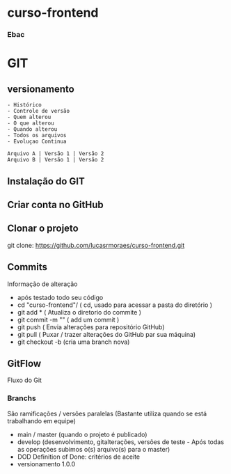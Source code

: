 # curso-frontend
### Ebac

# GIT
## versionamento
    - Histórico
    - Controle de versão
    - Quem alterou
    - O que alterou
    - Quando alterou
    - Todos os arquivos
    - Evoluçao Continua

    Arquivo A | Versão 1 | Versão 2
    Arquivo B | Versão 1 | Versão 2

## Instalação do GIT

## Criar conta no GitHub

## Clonar o projeto
git clone: https://github.com/lucasrmoraes/curso-frontend.git

## Commits

Informação de alteração

- após testado todo seu código
- cd "curso-frontend"/ ( cd, usado para acessar a pasta do diretório )
- git add * ( Atualiza o diretorio do commite )
- git commit -m "" ( add um commit )
- git push ( Envia alterações para repositório GitHub)
- git pull ( Puxar / trazer alterações do GitHub par sua máquina)
- git checkout -b (cria uma branch nova)

## GitFlow 
Fluxo do Git


### Branchs
São ramificações / versões paralelas (Bastante utiliza quando se está trabalhando em equipe)

- main / master (quando o projeto é publicado)
- develop (desenvolvimento, gitalterações, versões de teste - Após todas as operações subimos o(s) arquivo(s) para o master)
- DOD Definition of Done: critérios de aceite
- versionamento 1.0.0